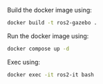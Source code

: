 Build the docker image using:
```bash
docker build -t ros2-gazebo .
```

Run the docker image using:
```bash
docker compose up -d
```

Exec using:
```bash
docker exec -it ros2-it bash
```

